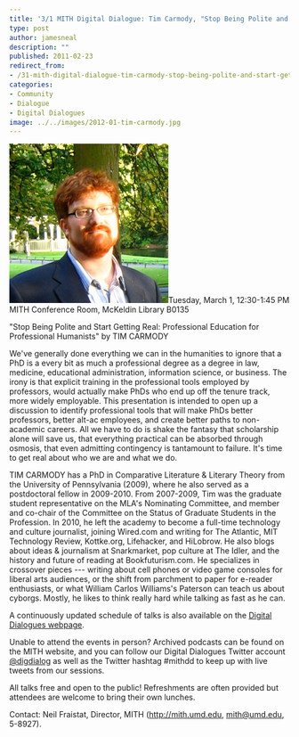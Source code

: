 ```yaml
---
title: '3/1 MITH Digital Dialogue: Tim Carmody, "Stop Being Polite and Start Getting Real: Professional Education for Professional Humanists"'
type: post
author: jamesneal
description: ""
published: 2011-02-23
redirect_from: 
- /31-mith-digital-dialogue-tim-carmody-stop-being-polite-and-start-getting-real-professional-education-for-professional-humanists/
categories:
- Community
- Dialogue
- Digital Dialogues
image: ../../images/2012-01-tim-carmody.jpg
---
```

![Tim Carmody](../../images/2012-01-tim-carmody.jpg)Tuesday, March 1, 12:30-1:45 PM MITH Conference Room, McKeldin Library B0135

"Stop Being Polite and Start Getting Real: Professional Education for Professional Humanists" by TIM CARMODY

We've generally done everything we can in the humanities to ignore that a PhD is a every bit as much a professional degree as a degree in law, medicine, educational administration, information science, or business. The irony is that explicit training in the professional tools employed by professors, would actually make PhDs who end up off the tenure track, more widely employable. This presentation is intended to open up a discussion to identify professional tools that will make PhDs better professors, better alt-ac employees, and create better paths to non-academic careers. All we have to do is shake the fantasy that scholarship alone will save us, that everything practical can be absorbed through osmosis, that even admitting contingency is tantamount to failure. It's time to get real about who we are and what we do.

TIM CARMODY has a PhD in Comparative Literature & Literary Theory from the University of Pennsylvania (2009), where he also served as a postdoctoral fellow in 2009-2010. From 2007-2009, Tim was the graduate student representative on the MLA's Nominating Committee, and member and co-chair of the Committee on the Status of Graduate Students in the Profession. In 2010, he left the academy to become a full-time technology and culture journalist, joining Wired.com and writing for The Atlantic, MIT Technology Review, Kottke.org, Lifehacker, and HiLobrow. He also blogs about ideas & journalism at Snarkmarket, pop culture at The Idler, and the history and future of reading at Bookfuturism.com. He specializes in crossover pieces --- writing about cell phones or video game consoles for liberal arts audiences, or the shift from parchment to paper for e-reader enthusiasts, or what William Carlos Williams's Paterson can teach us about cyborgs. Mostly, he likes to think really hard while talking as fast as he can.

A continuously updated schedule of talks is also available on the [Digital Dialogues webpage](http://mith.umd.edu/podcast/).

Unable to attend the events in person? Archived podcasts can be found on the MITH website, and you can follow our Digital Dialogues Twitter account [@digdialog](http://www.twitter.com/digdialog) as well as the Twitter hashtag #mithdd to keep up with live tweets from our sessions.

All talks free and open to the public! Refreshments are often provided but attendees are welcome to bring their own lunches.

Contact: Neil Fraistat, Director, MITH (http://mith.umd.edu, mith@umd.edu, 5-8927).
